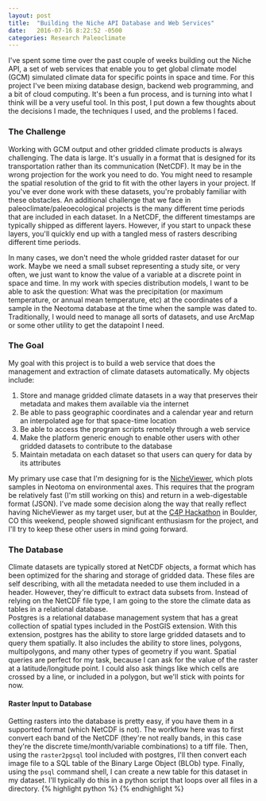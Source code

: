 ```yaml
---
layout: post
title:  "Building the Niche API Database and Web Services"
date:   2016-07-16 8:22:52 -0500
categories: Research Paleoclimate
---
```


I've spent some time over the past couple of weeks building out the Niche API, a set of web services that enable you to get global climate model (GCM) simulated climate data for specific points in space and time.  For this project I've been mixing database design, backend web programming, and a bit of cloud computing.  It's been a fun process, and is turning into what I think will be a very useful tool.  In this post, I put down a few thoughts about the decisions I made, the techniques I used, and the problems I faced.

### The Challenge
Working with GCM output and other gridded climate products is always challenging. The data is large.  It's usually in a format that is designed for its transportation rather than its communication (NetCDF). It may be in the wrong projection for the work you need to do.  You might need to resample the spatial resolution of the grid to fit with the other layers in your project.  If you've ever done work with these datasets, you're probably familiar with these obstacles.  An additional challenge that we face in paleoclimate/paleoecological projects is the many different time periods that are included in each dataset. In a NetCDF, the different timestamps are typically shipped as different layers.  However, if you start to unpack these layers, you'll quickly end up with a tangled mess of rasters describing different time periods.  

In many cases, we don't need the whole gridded raster dataset for our work.  Maybe we need a small subset representing a study site, or very often, we just want to know the value of a variable at a discrete point in space and time.  In my work with species distribution models, I want to be able to ask the question: What was the precipitation (or maximum temperature, or annual mean temperature, etc) at the coordinates of a sample in the Neotoma database at the time when the sample was dated to.  Traditionally, I would need to manage all sorts of datasets, and use ArcMap or some other utility to get the datapoint I need.

### The Goal
 My goal with this project is to build a web service that does the management and extraction of climate datasets automatically. My objects include:

 1.  Store and manage gridded climate datasets in a way that preserves their metadata and makes them available via the internet
 2.  Be able to pass geographic coordinates and a calendar year and return an interpolated age for that space-time location
 3.  Be able to access the program scripts remotely through a web service
 4.  Make the platform generic enough to enable other users with other gridded datasets to contribute to the database
 5.  Maintain metadata on each dataset so that users can query for data by its attributes

My primary use case that I'm designing for is the [NicheViewer](http://paleo.geography.wisc.edu), which plots samples in Neotoma on environmental axes.  This requires that the program be relatively fast (I'm still working on this) and return in a web-digestable format (JSON).  I've made some decision along the way that really reflect having NicheViewer as my target user, but at the [C4P Hackathon](http://github.com/cyber4paleo) in Boulder, CO this weekend, people showed significant enthusiasm for the project, and I'll try to keep these other users in mind going forward.

### The Database
Climate datasets are typically stored at NetCDF objects, a format which has been optimized for the sharing and storage of gridded data.  These files are self describing, with all the metadata needed to use them included in a header.  However, they're difficult to extract data subsets from. Instead of relying on the NetCDF file type, I am going to the store the climate data as tables in a relational database.  
Postgres is a relational database management system that has a great collection of spatial types included in the PostGIS extension.  With this extension, postgres has the ability to store large gridded datasets and to query them spatially.  It also includes the ability to store lines, polygons, multipolygons, and many other types of geometry if you want. Spatial queries are perfect for my task, because I can ask for the value of the raster at a latitude/longitude point.  I could also ask things like which cells are crossed by a line, or included in a polygon, but we'll stick with points for now.

#### Raster Input to Database
Getting rasters into the database is pretty easy, if you have them in a supported format (which NetCDF is not).  The workflow here was to first convert each band of the NetCDF (they're not really bands, in this case they're the discrete time/month/variable combinations) to a tiff file.  Then, using the ```raster2pgsql``` tool included with postgres, I'll then convert each image file to a SQL table of the Binary Large Object (BLOb) type.  Finally, using the ```psql``` command shell, I can create a new table for this dataset in my dataset. I'll typically do this in a python script that loops over all files in a directory.
{% highlight python %}
{% endhighlight %}
